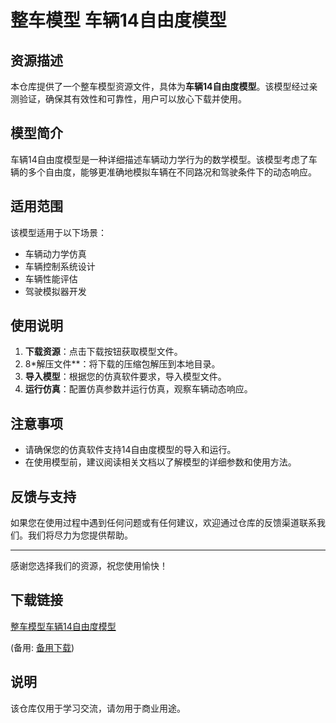 # 整车模型 车辆14自由度模型

## 资源描述

本仓库提供了一个整车模型资源文件，具体为**车辆14自由度模型**。该模型经过亲测验证，确保其有效性和可靠性，用户可以放心下载并使用。

## 模型简介

车辆14自由度模型是一种详细描述车辆动力学行为的数学模型。该模型考虑了车辆的多个自由度，能够更准确地模拟车辆在不同路况和驾驶条件下的动态响应。

## 适用范围

该模型适用于以下场景：
- 车辆动力学仿真
- 车辆控制系统设计
- 车辆性能评估
- 驾驶模拟器开发

## 使用说明

1. **下载资源**：点击下载按钮获取模型文件。
2. 8*解压文件**：将下载的压缩包解压到本地目录。
3. **导入模型**：根据您的仿真软件要求，导入模型文件。
4. **运行仿真**：配置仿真参数并运行仿真，观察车辆动态响应。

## 注意事项

- 请确保您的仿真软件支持14自由度模型的导入和运行。
- 在使用模型前，建议阅读相关文档以了解模型的详细参数和使用方法。

## 反馈与支持

如果您在使用过程中遇到任何问题或有任何建议，欢迎通过仓库的反馈渠道联系我们。我们将尽力为您提供帮助。

---

感谢您选择我们的资源，祝您使用愉快！

## 下载链接
[整车模型车辆14自由度模型](https://pan.quark.cn/s/3863f527997d) 

(备用: [备用下载](https://pan.baidu.com/s/1PYfVJcfipK2ExFKR0T1Nqg?pwd=1234))

## 说明

该仓库仅用于学习交流，请勿用于商业用途。

